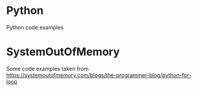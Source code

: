 # Python
Python code examples

# SystemOutOfMemory
Some code examples taken from https://systemoutofmemory.com/blogs/the-programmer-blog/python-for-loop
